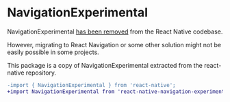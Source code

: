# NavigationExperimental

NavigationExperimental [has been removed](https://github.com/facebook/react-native/commit/febf3d00ed228391ee4dd6541b0d2746dc56d21f#diff-834d77988fd4294e13e3e35533b3e248) from the React Native codebase.

However, migrating to React Navigation or some other solution might not be easily possible in some projects.

This package is a copy of NavigationExperimental extracted from the react-native repository.

```diff
-import { NavigationExperimental } from 'react-native';
+import NavigationExperimental from 'react-native-navigation-experimental-compat';
```

